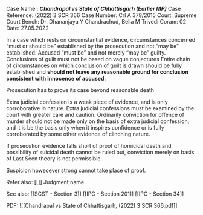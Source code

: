 Case Name : ***Chandrapal vs State of Chhattisgarh (Earlier MP)***
Case Reference: (2022) 3 SCR 366
Case Number: Crl A 378/2015
Court: Supreme Court
Bench: Dr. Dhananjaya Y Chandrachud, Bella M Trivedi
Coram: 02
Date: 27.05.2022

In a case which rests on circumstantial evidence, circumstances concerned “must or should be” established by the prosecution and not “may be” established.
Accused “must be” and not merely “may be” guilty.
Conclusions of guilt must not be based on vague conjectures
Entire chain of circumstances on which conclusion of guilt is drawn should be fully established and **should not leave any reasonable ground for conclusion consistent with innocence of accused**.

Prosecution has to prove its case beyond reasonable death

Extra judicial confession is a weak piece of evidence, and is only corroborative in nature.
Extra judicial confessions must be examined by the court with greater care and caution.
Ordinarily conviction for offence of murder should not be made only on the basis of extra judicial confession; and it is be the basis only when it inspires confidence or is fully corroborated by some other evidence of clinching nature.

If prosecution evidence falls short of proof of homicidal death and possibility of suicidal death cannot be ruled out, conviction merely on basis of Last Seen theory is not permissible.

Suspicion howsoever strong cannot take place of proof.

Refer also:
[[]]
Judgment name

See also:
[[SCST - Section 3]] 
[[IPC - Section 201]]
[[IPC - Section 34]]

PDF:
![[Chandrapal vs State of Chhattisgarh, (2022) 3 SCR 366.pdf]]